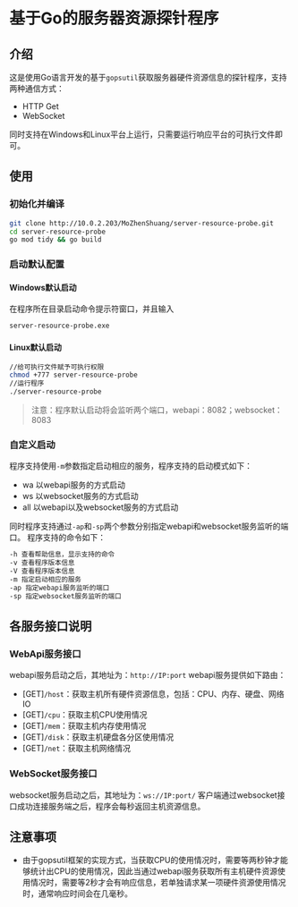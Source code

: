 # 基于Go的服务器资源探针程序
## 介绍
这是使用Go语言开发的基于`gopsutil`获取服务器硬件资源信息的探针程序，支持两种通信方式：
- HTTP Get
- WebSocket

同时支持在Windows和Linux平台上运行，只需要运行响应平台的可执行文件即可。
## 使用
### 初始化并编译
```bash
git clone http://10.0.2.203/MoZhenShuang/server-resource-probe.git
cd server-resource-probe
go mod tidy && go build
```

### 启动默认配置
#### Windows默认启动
在程序所在目录启动命令提示符窗口，并且输入
```bash
server-resource-probe.exe
```

#### Linux默认启动
```bash
//给可执行文件赋予可执行权限
chmod +777 server-resource-probe
//运行程序
./server-resource-probe
```
> 注意：程序默认启动将会监听两个端口，webapi：8082；websocket：8083
 
### 自定义启动
程序支持使用`-m`参数指定启动相应的服务，程序支持的启动模式如下：
- wa 以webapi服务的方式启动
- ws 以websocket服务的方式启动
- all 以webapi以及websocket服务的方式启动

同时程序支持通过`-ap`和`-sp`两个参数分别指定webapi和websocket服务监听的端口。
程序支持的命令如下：
```bash
-h 查看帮助信息，显示支持的命令
-v 查看程序版本信息
-V 查看程序版本信息
-m 指定启动相应的服务
-ap 指定webapi服务监听的端口
-sp 指定websocket服务监听的端口
```
## 各服务接口说明
### WebApi服务接口
webapi服务启动之后，其地址为：`http://IP:port`
webapi服务提供如下路由：
- [GET]`/host`：获取主机所有硬件资源信息，包括：CPU、内存、硬盘、网络IO
- [GET]`/cpu`：获取主机CPU使用情况
- [GET]`/mem`：获取主机内存使用情况
- [GET]`/disk`：获取主机硬盘各分区使用情况
- [GET]`/net`：获取主机网络情况
### WebSocket服务接口
websocket服务启动之后，其地址为：`ws://IP:port/`
客户端通过websocket接口成功连接服务端之后，程序会每秒返回主机资源信息。
## 注意事项
- 由于gopsutil框架的实现方式，当获取CPU的使用情况时，需要等两秒钟才能够统计出CPU的使用情况，因此当通过webapi服务获取所有主机硬件资源使用情况时，需要等2秒才会有响应信息，若单独请求某一项硬件资源使用情况时，通常响应时间会在几毫秒。